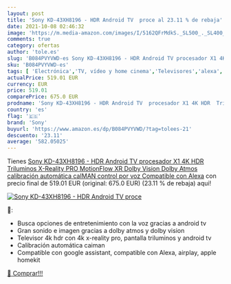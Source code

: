 ```yaml
---
layout: post
title: 'Sony KD-43XH8196 - HDR Android TV  proce al 23.11 % de rebaja'
date: 2021-10-08 02:46:32
image: 'https://m.media-amazon.com/images/I/5162QFrMdkS._SL500_._SL400_.jpg'
comments: true
category: ofertas
author: 'tole.es'
slug: 'B084PVYVWD-es Sony KD-43XH8196 - HDR Android TV procesador X1 4K HDR...'
sku: 'B084PVYVWD-es'
tags: [ 'Electrónica','TV, vídeo y home cinema','Televisores','alexa','sony', ]
actualPrice: 519.01 EUR
currency: EUR
price: 519.01
comparePrice: 675.0 EUR
prodname: 'Sony KD-43XH8196 - HDR Android TV  procesador X1 4K HDR  Triluminos  X-Reality PRO  MotionFlow XR  Dolby Vision  Dolby Atmos  calibración automática caIMAN  control por voz   Compatible con Alexa'
country: 'es'
flag: '🇪🇸'
brand: 'Sony'
buyurl: 'https://www.amazon.es/dp/B084PVYVWD/?tag=tolees-21'
descuento: '23.11'
average: '582.05025'
---
```


Tienes [Sony KD-43XH8196 - HDR Android TV  procesador X1 4K HDR  Triluminos  X-Reality PRO  MotionFlow XR  Dolby Vision  Dolby Atmos  calibración automática caIMAN  control por voz   Compatible con Alexa](https://www.amazon.es/dp/B084PVYVWD/?tag=tolees-21) con precio final de  519.01 EUR (original: 675.0 EUR) (23.11 %  de rebaja) aqui!

[![Sony KD-43XH8196 - HDR Android TV  proce](https://m.media-amazon.com/images/I/5162QFrMdkS._SL500_._SL400_.jpg)](https://www.amazon.es/dp/B084PVYVWD/?tag=tolees-21)

🔎:

- Busca opciones de entretenimiento con la voz gracias a android tv
- Gran sonido e imagen gracias a dolby atmos y dolby vision
- Televisor 4k hdr con 4k x-reality pro, pantalla triluminos y android tv
- Calibración automática caiman
- Compatible con google assistant, compatible con Alexa, airplay, apple homekit

[🛒 Comprar!!!](https://www.amazon.es/dp/B084PVYVWD/?tag=tolees-21)
